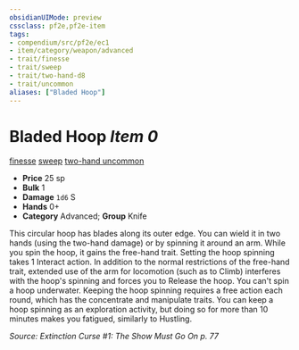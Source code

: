 ```yaml
---
obsidianUIMode: preview
cssclass: pf2e,pf2e-item
tags:
- compendium/src/pf2e/ec1
- item/category/weapon/advanced
- trait/finesse
- trait/sweep
- trait/two-hand-d8
- trait/uncommon
aliases: ["Bladed Hoop"]
---
```

# Bladed Hoop *Item 0*  
[finesse](../../../Rules/traits/finesse.md)  [sweep](../../../Rules/traits/sweep.md)  [two-hand <d8>](../../../Rules/traits/two-hand.md)  [uncommon](../../../Rules/traits/uncommon.md)  

- **Price** 25 sp
- **Bulk** 1
- **Damage** `1d6` S
- **Hands** 0+
- **Category** Advanced; **Group** Knife 

This circular hoop has blades along its outer edge. You can wield it in two hands (using the two-hand damage) or by spinning it around an arm. While you spin the hoop, it gains the free-hand trait. Setting the hoop spinning takes 1 Interact action. In addition to the normal restrictions of the free-hand trait, extended use of the arm for locomotion (such as to Climb) interferes with the hoop's spinning and forces you to Release the hoop. You can't spin a hoop underwater. Keeping the hoop spinning requires a free action each round, which has the concentrate and manipulate traits. You can keep a hoop spinning as an exploration activity, but doing so for more than 10 minutes makes you fatigued, similarly to Hustling.

*Source: Extinction Curse #1: The Show Must Go On p. 77*